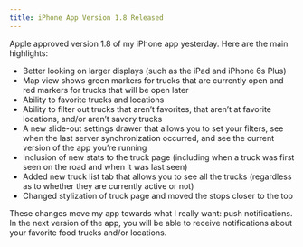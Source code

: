 ```yaml
---
title: iPhone App Version 1.8 Released
---
```


Apple approved version 1.8 of my iPhone app yesterday. Here are the main highlights:

* Better looking on larger displays (such as the iPad and iPhone 6s Plus)
* Map view shows green markers for trucks that are currently open and red markers for trucks that will be open later
* Ability to favorite trucks and locations
* Ability to filter out trucks that aren’t favorites, that aren’t at favorite locations, and/or aren’t savory trucks
* A new slide-out settings drawer that allows you to set your filters, see when the last server synchronization occurred, and see the current version of the app you’re running
* Inclusion of new stats to the truck page (including when a truck was first seen on the road and when it was last seen)
* Added new truck list tab that allows you to see all the trucks (regardless as to whether they are currently active or not)
* Changed stylization of truck page and moved the stops closer to the top

These changes move my app towards what I really want: push notifications. In the next version of the app, you will be able to receive notifications about your favorite food trucks and/or locations.
